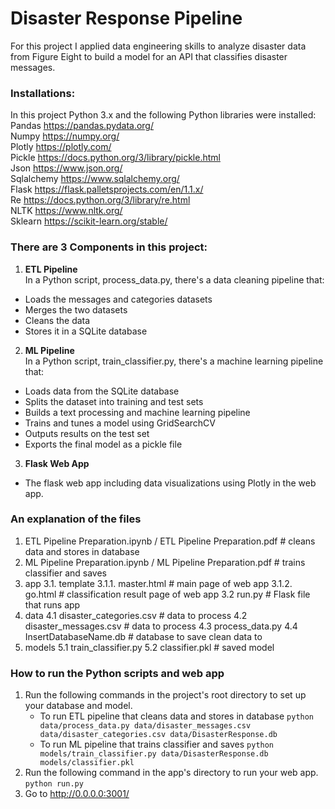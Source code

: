 # Disaster Response Pipeline

For this project I applied data engineering skills to analyze disaster data from Figure Eight to build a model for an API that classifies disaster messages.

### Installations:
In this project Python 3.x and the following Python libraries were installed:<br>
Pandas https://pandas.pydata.org/<br>
Numpy https://numpy.org/<br>
Plotly https://plotly.com/<br>
Pickle https://docs.python.org/3/library/pickle.html<br>
Json https://www.json.org/<br>
Sqlalchemy https://www.sqlalchemy.org/<br>
Flask https://flask.palletsprojects.com/en/1.1.x/<br>
Re https://docs.python.org/3/library/re.html<br>
NLTK https://www.nltk.org/<br>
Sklearn https://scikit-learn.org/stable/<br>


### There are 3 Components in this project:
1. __ETL Pipeline__<br>
In a Python script, process_data.py, there's a data cleaning pipeline that:
- Loads the messages and categories datasets
- Merges the two datasets
- Cleans the data
- Stores it in a SQLite database
2. __ML Pipeline__<br>
In a Python script, train_classifier.py, there's a machine learning pipeline that:
- Loads data from the SQLite database
- Splits the dataset into training and test sets
- Builds a text processing and machine learning pipeline
- Trains and tunes a model using GridSearchCV
- Outputs results on the test set
- Exports the final model as a pickle file
3. __Flask Web App__<br>
- The flask web app including data visualizations using Plotly in the web app.


### An explanation of the files
1. ETL Pipeline Preparation.ipynb / ETL Pipeline Preparation.pdf # cleans data and stores in database
2. ML Pipeline Preparation.ipynb / ML Pipeline Preparation.pdf # trains classifier and saves
3. app
3.1. template
3.1.1. master.html  # main page of web app
3.1.2. go.html  # classification result page of web app
3.2 run.py  # Flask file that runs app
4. data
4.1 disaster_categories.csv  # data to process 
4.2 disaster_messages.csv  # data to process
4.3 process_data.py
4.4 InsertDatabaseName.db   # database to save clean data to
5. models
5.1 train_classifier.py
5.2 classifier.pkl  # saved model 


### How to run the Python scripts and web app
1. Run the following commands in the project's root directory to set up your database and model.
    - To run ETL pipeline that cleans data and stores in database
        `python data/process_data.py data/disaster_messages.csv data/disaster_categories.csv data/DisasterResponse.db`
    - To run ML pipeline that trains classifier and saves
        `python models/train_classifier.py data/DisasterResponse.db models/classifier.pkl`
2. Run the following command in the app's directory to run your web app.
    `python run.py`
3. Go to http://0.0.0.0:3001/

